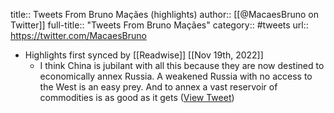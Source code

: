 title:: Tweets From Bruno Maçães (highlights)
author:: [[@MacaesBruno on Twitter]]
full-title:: "Tweets From Bruno Maçães"
category:: #tweets
url:: https://twitter.com/MacaesBruno

- Highlights first synced by [[Readwise]] [[Nov 19th, 2022]]
	- I think China is jubilant with all this because they are now destined to economically annex Russia. A weakened Russia with no access to the West is an easy prey. And to annex a vast reservoir of commodities is as good as it gets ([View Tweet](https://twitter.com/MacaesBruno/status/1498088703045996546))